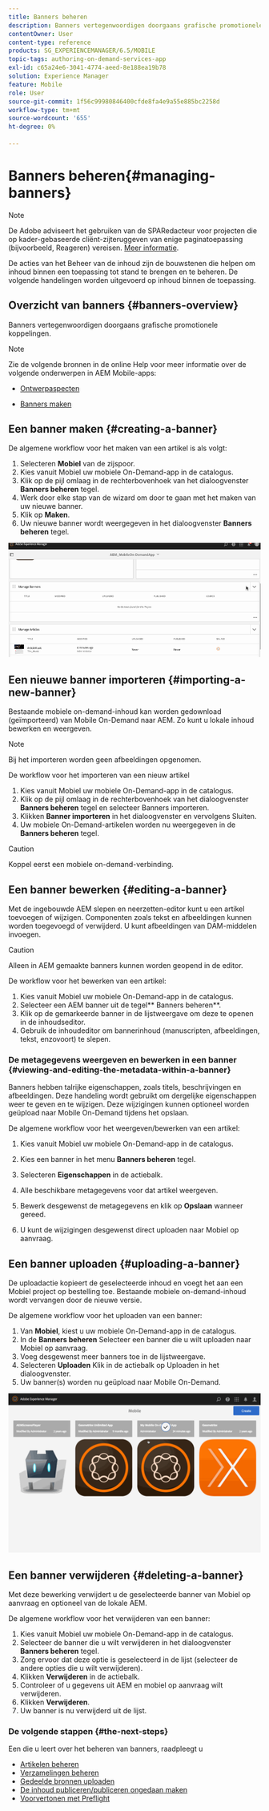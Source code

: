 ```yaml
---
title: Banners beheren
description: Banners vertegenwoordigen doorgaans grafische promotionele koppelingen. Volg deze pagina voor meer informatie.
contentOwner: User
content-type: reference
products: SG_EXPERIENCEMANAGER/6.5/MOBILE
topic-tags: authoring-on-demand-services-app
exl-id: c65a24e6-3041-4774-aeed-8e188ea19b78
solution: Experience Manager
feature: Mobile
role: User
source-git-commit: 1f56c99980846400cfde8fa4e9a55e885bc2258d
workflow-type: tm+mt
source-wordcount: '655'
ht-degree: 0%

---
```


# Banners beheren{#managing-banners}

>[!NOTE]
>
>De Adobe adviseert het gebruiken van de SPARedacteur voor projecten die op kader-gebaseerde cliënt-zijteruggeven van enige paginatoepassing (bijvoorbeeld, Reageren) vereisen. [Meer informatie](/help/sites-developing/spa-overview.md).

De acties van het Beheer van de inhoud zijn de bouwstenen die helpen om inhoud binnen een toepassing tot stand te brengen en te beheren. De volgende handelingen worden uitgevoerd op inhoud binnen de toepassing.

## Overzicht van banners {#banners-overview}

Banners vertegenwoordigen doorgaans grafische promotionele koppelingen.

>[!NOTE]
>
>Zie de volgende bronnen in de online Help voor meer informatie over de volgende onderwerpen in AEM Mobile-apps:
>
>* [Ontwerpaspecten](https://helpx.adobe.com/digital-publishing-solution/help/design-app.html)
>
>* [Banners maken](https://helpx.adobe.com/digital-publishing-solution/help/creating-banners.html)
>

## Een banner maken {#creating-a-banner}

De algemene workflow voor het maken van een artikel is als volgt:

1. Selecteren **Mobiel** van de zijspoor.
1. Kies vanuit Mobiel uw mobiele On-Demand-app in de catalogus.
1. Klik op de pijl omlaag in de rechterbovenhoek van het dialoogvenster **Banners beheren** tegel.
1. Werk door elke stap van de wizard om door te gaan met het maken van uw nieuwe banner.
1. Klik op **Maken**.
1. Uw nieuwe banner wordt weergegeven in het dialoogvenster **Banners beheren** tegel.

![chlimage_1-6](assets/chlimage_1-6.gif)

## Een nieuwe banner importeren {#importing-a-new-banner}

Bestaande mobiele on-demand-inhoud kan worden gedownload (geïmporteerd) van Mobile On-Demand naar AEM. Zo kunt u lokale inhoud bewerken en weergeven.

>[!NOTE]
>
>Bij het importeren worden geen afbeeldingen opgenomen.

De workflow voor het importeren van een nieuw artikel

1. Kies vanuit Mobiel uw mobiele On-Demand-app in de catalogus.
1. Klik op de pijl omlaag in de rechterbovenhoek van het dialoogvenster **Banners beheren** tegel en selecteer Banners importeren.
1. Klikken **Banner importeren** in het dialoogvenster en vervolgens Sluiten.
1. Uw mobiele On-Demand-artikelen worden nu weergegeven in de **Banners beheren** tegel.

>[!CAUTION]
>
>Koppel eerst een mobiele on-demand-verbinding.

## Een banner bewerken {#editing-a-banner}

Met de ingebouwde AEM slepen en neerzetten-editor kunt u een artikel toevoegen of wijzigen. Componenten zoals tekst en afbeeldingen kunnen worden toegevoegd of verwijderd. U kunt afbeeldingen van DAM-middelen invoegen.

>[!CAUTION]
>
>Alleen in AEM gemaakte banners kunnen worden geopend in de editor.

De workflow voor het bewerken van een artikel:

1. Kies vanuit Mobiel uw mobiele On-Demand-app in de catalogus.
1. Selecteer een AEM banner uit de tegel** Banners beheren**.
1. Klik op de gemarkeerde banner in de lijstweergave om deze te openen in de inhoudseditor.
1. Gebruik de inhoudeditor om bannerinhoud (manuscripten, afbeeldingen, tekst, enzovoort) te slepen.

### De metagegevens weergeven en bewerken in een banner {#viewing-and-editing-the-metadata-within-a-banner}

Banners hebben talrijke eigenschappen, zoals titels, beschrijvingen en afbeeldingen. Deze handeling wordt gebruikt om dergelijke eigenschappen weer te geven en te wijzigen. Deze wijzigingen kunnen optioneel worden geüpload naar Mobile On-Demand tijdens het opslaan.

De algemene workflow voor het weergeven/bewerken van een artikel:

1. Kies vanuit Mobiel uw mobiele On-Demand-app in de catalogus.
1. Kies een banner in het menu **Banners beheren** tegel.

1. Selecteren **Eigenschappen** in de actiebalk.
1. Alle beschikbare metagegevens voor dat artikel weergeven.
1. Bewerk desgewenst de metagegevens en klik op **Opslaan** wanneer gereed.
1. U kunt de wijzigingen desgewenst direct uploaden naar Mobiel op aanvraag.

## Een banner uploaden {#uploading-a-banner}

De uploadactie kopieert de geselecteerde inhoud en voegt het aan een Mobiel project op bestelling toe. Bestaande mobiele on-demand-inhoud wordt vervangen door de nieuwe versie.

De algemene workflow voor het uploaden van een banner:

1. Van **Mobiel**, kiest u uw mobiele On-Demand-app in de catalogus.
1. In de **Banners beheren** Selecteer een banner die u wilt uploaden naar Mobiel op aanvraag.
1. Voeg desgewenst meer banners toe in de lijstweergave.
1. Selecteren **Uploaden** Klik in de actiebalk op Uploaden in het dialoogvenster.
1. Uw banner(s) worden nu geüpload naar Mobile On-Demand.

![chlimage_1-7](assets/chlimage_1-7.gif)

## Een banner verwijderen {#deleting-a-banner}

Met deze bewerking verwijdert u de geselecteerde banner van Mobiel op aanvraag en optioneel van de lokale AEM.

De algemene workflow voor het verwijderen van een banner:

1. Kies vanuit Mobiel uw mobiele On-Demand-app in de catalogus.
1. Selecteer de banner die u wilt verwijderen in het dialoogvenster **Banners beheren** tegel.
1. Zorg ervoor dat deze optie is geselecteerd in de lijst (selecteer de andere opties die u wilt verwijderen).
1. Klikken **Verwijderen** in de actiebalk.
1. Controleer of u gegevens uit AEM en mobiel op aanvraag wilt verwijderen.
1. Klikken **Verwijderen**.
1. Uw banner is nu verwijderd uit de lijst.

### De volgende stappen {#the-next-steps}

Een die u leert over het beheren van banners, raadpleegt u

* [Artikelen beheren](/help/mobile/mobile-on-demand-managing-articles.md)
* [Verzamelingen beheren](/help/mobile/mobile-on-demand-managing-collections.md)
* [Gedeelde bronnen uploaden](/help/mobile/mobile-on-demand-shared-resources.md)
* [De inhoud publiceren/publiceren ongedaan maken](/help/mobile/mobile-on-demand-publishing-unpublishing.md)
* [Voorvertonen met Preflight](/help/mobile/aem-mobile-manage-ondemand-services.md)
